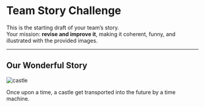 # Team Story Challenge

This is the starting draft of your team’s story.  
Your mission: **revise and improve it**, making it coherent, funny, and illustrated with the provided images.

---

## Our Wonderful Story

![castle](img1.png)

Once upon a time, a castle get transported into the future by a time machine.
